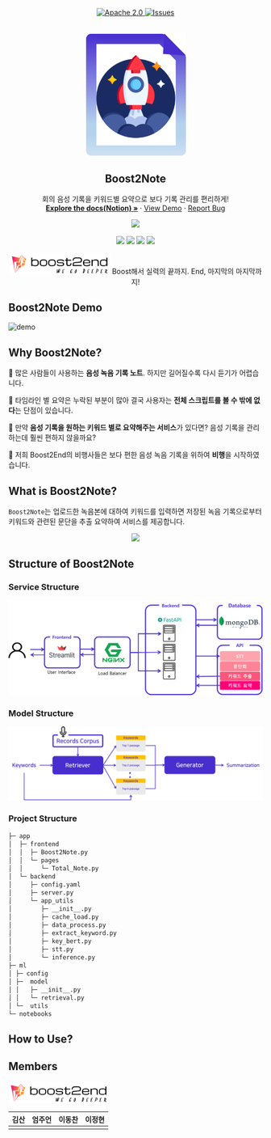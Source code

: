 
<a name="readme-top"></a>
<p align="center">
    <a href="https://github.com/boostcampaitech4lv23nlp2/final-project-level3-nlp-10/blob/master/LICENSE">
        <img alt="Apache 2.0" src="https://img.shields.io/badge/license-Apache%202.0-yellow.svg">
    </a>
    <a href="https://github.com/boostcampaitech4lv23nlp2/final-project-level3-nlp-10/issues">
        <img alt="Issues" src="https://img.shields.io/github/issues/boostcampaitech4lv23nlp2/final-project-level3-nlp-10">
    </a>
    
</p>
<!-- PROJECT LOGO -->
<br />
<div align="center">
  <a href="https://github.com/boostcampaitech4lv23nlp2/final-project-level3-nlp-10">
    <img src="assets/logo.png" alt="Logo" width="200" >
  </a>

  <h2 align="center">Boost2Note</h2>
  <p align="center">
    회의 음성 기록을 키워드별 요약으로 보다 기록 관리를 편리하게! 
    <br />
    <a href="https://github.com/boostcampaitech4lv23nlp2/final-project-level3-nlp-10"><strong>Explore the docs(Notion) »</strong></a>
    ·
    <a href="https://github.com/boostcampaitech4lv23nlp2/final-project-level3-nlp-10">View Demo</a>
    ·
    <a href="https://github.com/boostcampaitech4lv23nlp2/final-project-level3-nlp-10/issues">Report Bug</a>
  </p>
  
  <p align="center">
    <a href="https://www.youtube.com/watch?v=JBFoHI7DOtg"><img src="https://img.shields.io/badge/Presentation(Video)-000000?style=flat-square&logo=youtube&logoColor=fc2403"/></a>  
  </p>
  <p align="center">
  <img src="https://img.shields.io/badge/python-3776AB?style=flat&logo=python&logoColor=white"/> <img src="https://img.shields.io/badge/PyTorch-EE4C2C?style=flat&logo=PyTorch&logoColor=white"/>    
<img src="https://img.shields.io/badge/streamlit-FF4B4B?style=flat&logo=streamlit&logoColor=white"/> <img src="https://img.shields.io/badge/FastAPI-009688?style=flat&logo=FastAPI&logoColor=white"/>
  </p>
  <img src="assets/team_logo.png" alt="Logo" width="200" >
  Boost해서 실력의 끝까지. End, 마지막의 마지막까지! 
</div>


## **Boost2Note Demo**
![demo](https://user-images.githubusercontent.com/93572176/218028400-5d459523-fa47-4043-82c5-0853e84acac9.gif)

## Why **Boost2Note?**
💬 많은 사람들이 사용하는 **음성 녹음 기록 노트**. 하지만 길어질수록 다시 듣기가 어렵습니다.

💬 타임라인 별 요약은 누락된 부분이 많아 결국 사용자는 **전체 스크립트를 볼 수 밖에 없다**는 단점이 있습니다.

💬 만약 **음성 기록을 원하는 키워드 별로 요약해주는 서비스**가 있다면? 음성 기록을 관리하는데 훨씬 편하지 않을까요?

💬 저희 Boost2End의 비행사들은 보다 편한 음성 녹음 기록을 위하여 **비행**을 시작하였습니다.



## What is Boost2Note?
`Boost2Note`는 업로드한 녹음본에 대하여 키워드를 입력하면 저장된 녹음 기록으로부터 키워드와 관련된 문단을 추출 요약하여 서비스를 제공합니다. 
<p align="center">
  <img src="https://user-images.githubusercontent.com/28773464/217975765-1d8241e0-3538-485b-bf9f-683e57599a51.gif"/> 
</p>

## Structure of Boost2Note
### Service Structure
<div align="center">
<p align="center">
  <img src="./assets/service_architecture.png"  width="600"/> 
</p>
</div>

### Model Structure
<div align="center">
<p align="center">
  <img src="./assets/model_architecture.png"  width="600"/> 
</p>
</div>

### Project Structure

```
├─ app
│  ├─ frontend
│  │  ├─ Boost2Note.py
│  │  └─ pages
│  │     └─ Total_Note.py
│  └─ backend
│     ├─ config.yaml
│     ├─ server.py
│     └─ app_utils
│        ├─ __init__.py
│        ├─ cache_load.py
│        ├─ data_process.py
│        ├─ extract_keyword.py
│        ├─ key_bert.py
│        ├─ stt.py
│        └─ inference.py
├─ ml
│ ├─ config
│ ├─  model
│ │   ├─ __init__.py
│ │   └─ retrieval.py
│ └─  utils
└─ notebooks
```

## How to Use?


## Members
<img src="assets/team_logo.png" alt="Logo" width="200" >

|김산|엄주언|이동찬|이정현|
|:---:|:---:|:---:|:---:|
| | | | |
